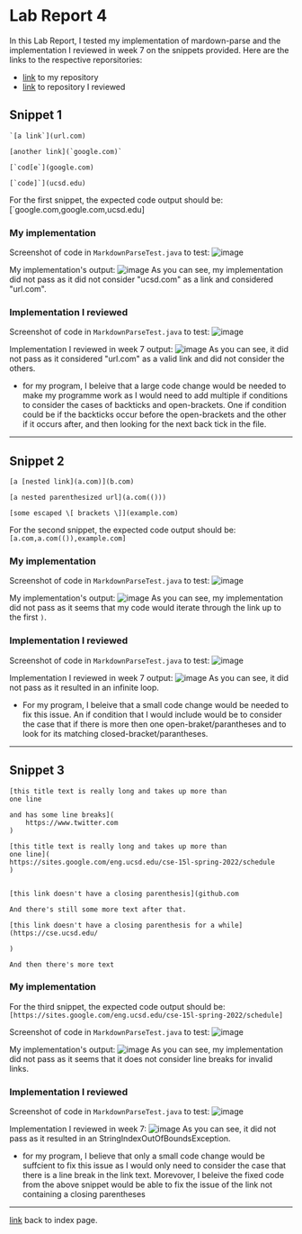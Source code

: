 # Lab Report 4

In this Lab Report, I tested my implementation of mardown-parse and the implementation I reviewed in week 7 on the snippets provided. Here are the links to the respective reporsitories:
* [link](https://github.com/jadechng/markdown-parser) to my repository
* [link](https://github.com/yuxinguo13/markdown-parser.git) to repository I reviewed

## Snippet 1
```
`[a link`](url.com)

[another link](`google.com)`

[`cod[e`](google.com)

[`code]`](ucsd.edu)
```
For the first snippet, the expected code output should be: 
[`google.com,google.com,ucsd.edu]

### My implementation
Screenshot of code in `MarkdownParseTest.java` to test: 
![image](https://user-images.githubusercontent.com/103202818/169406856-a9828ab9-fbbf-4daa-9690-194c7785119b.png)

My implementation's output: 
![image](https://user-images.githubusercontent.com/103202818/169407530-3515f204-1ba2-4bb4-b4e5-586294565c5a.png)
As you can see, my implementation did not pass as it did not consider "ucsd.com" as a link and considered "url.com".

### Implementation I reviewed

Screenshot of code in `MarkdownParseTest.java` to test: 
![image](https://user-images.githubusercontent.com/103202818/169418755-f67828c0-01d6-4ec8-be68-713176d7d398.png)

Implementation I reviewed in week 7 output: 
![image](https://user-images.githubusercontent.com/103202818/169409420-1d3c7b10-1e49-41e4-a5ed-12f5d5c47881.png)
As you can see, it did not pass as it considered "url.com" as a valid link and did not consider the others. 

* for my program, I beleive that a large code change would be needed to make my programme work as I would need to add multiple if conditions to consider the cases of backticks and open-brackets. One if condition could be if the backticks occur before the open-brackets and the other if it occurs after, and then looking for the next back tick in the file.

***

## Snippet 2
```
[a [nested link](a.com)](b.com)

[a nested parenthesized url](a.com(()))

[some escaped \[ brackets \]](example.com)
```
For the second snippet, the expected code output should be: 
```[a.com,a.com(()),example.com]```

### My implementation

Screenshot of code in `MarkdownParseTest.java` to test: 
![image](https://user-images.githubusercontent.com/103202818/169410107-4198f5d3-239a-48fc-8f05-aa18393b8adc.png)

My implementation's output: 
![image](https://user-images.githubusercontent.com/103202818/169410308-8323b456-627d-4438-8b11-b2c782c341a2.png)
As you can see, my implementation did not pass as it seems that my code would iterate through the link up to the first `)`.

### Implementation I reviewed

Screenshot of code in `MarkdownParseTest.java` to test: 
![image](https://user-images.githubusercontent.com/103202818/169418849-c6a69402-fa8c-4d96-9598-d3c2fe614927.png)

Implementation I reviewed in week 7 output: 
![image](https://user-images.githubusercontent.com/103202818/169410707-60d98b56-7150-4e33-a233-d1880b593431.png)
As you can see, it did not pass as it resulted in an infinite loop. 

* For my program, I beleive that a small code change would be needed to fix this issue. An if condition that I would include would be to consider the case that if there is more then one open-braket/parantheses and to look for its matching closed-bracket/parantheses.
***

## Snippet 3
```
[this title text is really long and takes up more than 
one line

and has some line breaks](
    https://www.twitter.com
)

[this title text is really long and takes up more than 
one line](
https://sites.google.com/eng.ucsd.edu/cse-15l-spring-2022/schedule
)


[this link doesn't have a closing parenthesis](github.com

And there's still some more text after that.

[this link doesn't have a closing parenthesis for a while](https://cse.ucsd.edu/

)

And then there's more text
```

### My implementation
For the third snippet, the expected code output should be: 
```[https://sites.google.com/eng.ucsd.edu/cse-15l-spring-2022/schedule]```

Screenshot of code in `MarkdownParseTest.java` to test: 
![image](https://user-images.githubusercontent.com/103202818/169411664-d07c2178-476b-4528-ab1a-1f016717568b.png)

My implementation's output: 
![image](https://user-images.githubusercontent.com/103202818/169412425-5c3850d2-8498-4f3f-a13c-70156e70c4ef.png)
As you can see, my implementation did not pass as it seems that it does not consider line breaks for invalid links. 

### Implementation I reviewed
Screenshot of code in `MarkdownParseTest.java` to test: 
![image](https://user-images.githubusercontent.com/103202818/169418968-96500cd8-e1c5-4292-bb9a-dfd6302894fa.png)

Implementation I reviewed in week 7: 
![image](https://user-images.githubusercontent.com/103202818/169413222-3b70212c-edd6-4901-a5dd-ce4e93b27f3b.png)
As you can see, it did not pass as it resulted in an StringIndexOutOfBoundsException. 

* for my program, I believe that only a small code change would be suffcient to fix this issue as I would only need to consider the case that there is a line break in the link text. Morevover,  I beleive the fixed code from the above snippet would be able to fix the issue of the link not containing a closing parentheses

***

[link](index.md) back to index page.

